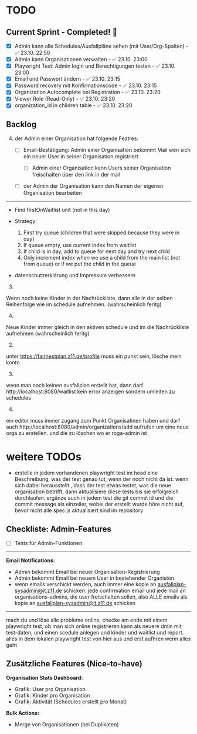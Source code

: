 # TODO

## Current Sprint - Completed! 🎉

- [x] Admin kann alle Schedules/Ausfallpläne sehen (mit User/Org-Spalten) - ✅ 23.10. 22:50
- [x] Admin kann Organisationen verwalten - ✅ 23.10. 23:00
- [x] Playwright Test: Admin login und Berechtigungen testen - ✅ 23.10. 23:00
- [x] Email und Passwort ändern - ✅ 23.10. 23:15
- [x] Password recovery mit Konfirmationscode - ✅ 23.10. 23:15
- [x] Organization Autocomplete bei Registration - ✅ 23.10. 23:20
- [x] Viewer Role (Read-Only) - ✅ 23.10. 23:20
- [x] organization_id in children table - ✅ 23.10. 23:20

## Backlog

4. der Admin einer Organisation hat folgende Featres:
    - [ ] Email-Bestätigung: Admin einer Organisation bekommt Mail wen sich ein neuer User in seiner Organisation registriert
        - [ ] Admin einer Organisation kann Users seiner Organisation freischalten über den link in der mail
    - [ ] der Admin der Organisation kann den Namen der eigenen Organisation bearbeiten
    

----

- Find firstOnWaitlist unit (not in this day)
 - Strategy: 
   1. First try queue (children that were skipped because they were in day)
   2. If queue empty, use current index from waitlist
   3. If child is in day, add to queue for next day and try next child
   4. Only increment index when we use a child from the main list (not from queue) or if we put the child in the queue

- datenschutzerklärung und Impressum verbessern

3.
Wenn noch keine Kinder in der Nachrückliste, dann alle in der selben Reihenfolge wie im schedule aufnehmen. (wahrscheinlich feritg)

4.
Neue Kinder immer gleich in den aktiven schedule und im die Nachrückliste aufnehmen (wahrscheinlich feritg)


2.
unter https://fairnestplan.z11.de/profile muss ein punkt sein, lösche mein konto

3.
wenn man noch keinen ausfallplan erstellt hat, dann darf http://localhost:8080/waitlist kein error anzeigen sondern umleiten zu schedules

4.
ein editor muss immer zugang zum Punkt Organisatinen haben und darf auch http://localhost:8080/admin/organizations/add aufrufen
um eine neue orga zu erstellen. und die zu löschen wo er roga-admin ist


# weitere TODOs

- erstelle in jedem vorhandenen playwright test im head eine Beschreibung, was der test genau tut, wenn der noch nicht da ist. wenn sich dabei herausstellt , dass der test etwas testet, was die neue organisation betrifft, dann aktualisiere diese tests bis sie erfolgreich durchlaufen. ergänze auch in jedem test die git commit id und die commit message als einzeiler, wobei der erstellt wurde höre nicht auf, bevor nicht alle spec.js aktualisiert sind im repository

## Checkliste: Admin-Features

- [ ] Tests für Admin-Funktionen

---

**Email Notifications:**
- Admin bekommt Email bei neuer Organisation-Registrierung
- Admin bekommt Email bei neuem User in bestehender Organiston
- wenn emails verschickt werden, auch immer eine kopie an ausfallplan-sysadmin@it.z11.de schicken. jede confirmation email und jede mail an organisations-admins, die user freischalten sollen, also ALLE emails als kopie an ausfallplan-sysadmin@it.z11.de schicken

-----

mach du und löse alle probleme online, checke am ende mit einem playwright test, ob man sich online registrieren kann als neuere dmin mit test-daten, und einen scedule anlegen und kinder und waitlist und report. alles in dem lokalen playwright test von hier aus und erst aufhren wenn alles geht





## Zusätzliche Features (Nice-to-have)

**Organisation Stats Dashboard:**
- Grafik: User pro Organisation
- Grafik: Kinder pro Organisation
- Grafik: Aktivität (Schedules erstellt pro Monat)

**Bulk Actions:**
- Merge von Organisationen (bei Duplikaten)

